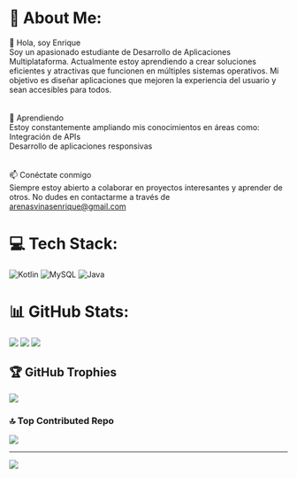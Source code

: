 # 💫 About Me:
👋 Hola, soy Enrique<br>Soy un apasionado estudiante de Desarrollo de Aplicaciones Multiplataforma. Actualmente estoy aprendiendo a crear soluciones eficientes y atractivas que funcionen en múltiples sistemas operativos. Mi objetivo es diseñar aplicaciones que mejoren la experiencia del usuario y sean accesibles para todos.<br><br><br>🌱 Aprendiendo<br>Estoy constantemente ampliando mis conocimientos en áreas como:<br>Integración de APIs<br>Desarrollo de aplicaciones responsivas<br><br><br>📫 Conéctate conmigo<br>Siempre estoy abierto a colaborar en proyectos interesantes y aprender de otros. No dudes en contactarme a través de arenasvinasenrique@gmail.com


# 💻 Tech Stack:
![Kotlin](https://img.shields.io/badge/kotlin-%237F52FF.svg?style=for-the-badge&logo=kotlin&logoColor=white) ![MySQL](https://img.shields.io/badge/mysql-4479A1.svg?style=for-the-badge&logo=mysql&logoColor=white) ![Java](https://img.shields.io/badge/java-%237F52FF.svg?style=for-the-badge&logo=kotlin&logoColor=white)
# 📊 GitHub Stats:
![](https://github-readme-stats.vercel.app/api?username=enriiqueeee&theme=dark&hide_border=false&include_all_commits=true&count_private=false)
![](https://github-readme-streak-stats.herokuapp.com/?user=enriiqueeee&theme=dark&hide_border=false)
![](https://github-readme-stats.vercel.app/api/top-langs/?username=enriiqueeee&theme=dark&hide_border=false&include_all_commits=true&count_private=false&layout=compact)

## 🏆 GitHub Trophies
![](https://github-profile-trophy.vercel.app/?username=enriiqueeee&theme=radical&no-frame=true&no-bg=false&margin-w=4)

### 🔝 Top Contributed Repo
![](https://github-contributor-stats.vercel.app/api?username=enriiqueeee&limit=5&theme=dark&combine_all_yearly_contributions=true)

---
[![](https://visitcount.itsvg.in/api?id=enriiqueeee&icon=0&color=0)](https://visitcount.itsvg.in)

